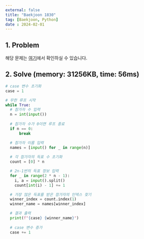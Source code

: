 ```yaml
---
external: false
title: "Baekjoon 1830"
tag: [Baekjoon, Python]
date : 2024-02-01
---
```


## 1. Problem

해당 문제는 [여기](https://www.acmicpc.net/problem/1380)에서 확인하실 수 있습니다.

## 2. Solve (memory: 31256KB, time: 56ms)

```python
# case 변수 초기화
case = 1

# 무한 루프 시작
while True:
  # 참가자 수 입력
  n = int(input())
  
  # 참가자 수가 0이면 루프 종료
  if n == 0:
      break

  # 참가자 이름 입력
  names = [input() for _ in range(n)]
  
  # 각 참가자의 득표 수 초기화
  count = [0] * n

  # 2n-1번의 득표 정보 입력
  for _ in range(2 * n - 1):
    i, a = input().split()
    count[int(i) - 1] += 1

  # 가장 많은 득표를 받은 참가자의 인덱스 찾기
  winner_index = count.index(1)
  winner_name = names[winner_index]

  # 결과 출력
  print(f"{case} {winner_name}")
  
  # case 변수 증가
  case += 1
```
